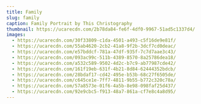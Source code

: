 ```yaml
---
title: Family
slug: family
caption: Family Portrait by This Christography
thumbnail: https://ucarecdn.com/2b78da84-fe6f-4df0-9967-51ad5c1337d4/
images:
  - https://ucarecdn.com/30f33809-c1da-4501-a493-c5f16de9e81f/
  - https://ucarecdn.com/55ab4620-2cb2-41a8-9f2b-3dcf7cd0deac/
  - https://ucarecdn.com/e57bddcf-781a-47df-935f-7c7d7aae3c43/
  - https://ucarecdn.com/093ac99c-511b-4389-8570-8a25786dea18/
  - https://ucarecdn.com/a532c589-9502-4d2c-b7c9-ab77987cde42/
  - https://ucarecdn.com/161f19eb-631f-4b21-8d84-62444352bdcb/
  - https://ucarecdn.com/28bdaf17-cd42-495e-b53b-68c27f6505de/
  - https://ucarecdn.com/c645ce1e-7ff7-4811-9b55-b772c320c78a/
  - https://ucarecdn.com/57a8573e-01f6-4a5b-8e98-098faf25d437/
  - https://ucarecdn.com/92e9cbc5-f913-48a7-861a-cf7e8c4a8d95/
---
```

